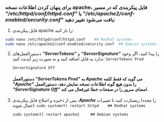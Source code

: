 ### برای پنهان کردن اطلاعات نسخه apache، فایل پیکربندی که در مسیر ***"/etc/httpd/conf/httpd.conf"*** یا ***"/etc/apache2/conf-enabled/security.conf"*** یافت می‌شود تغییر دهید:

1. فایل پیکربندی apache را باز کنید:

```zsh
sudo nano /etc/httpd/conf/httpd.conf    ## Redhat systems
sudo nano /etc/apache2/conf-enabled/security.conf  ## Debian systems
```
2. دستورالعمل‌های ***"ServerTokens"*** و ***"ServerSignature"*** را پیدا کنید، اگر وجود ندارد به فایل اضافه کنید و به صورت زیر آپدیت کنید:
`ServerTokens Prod `

     `ServerSignature Off`

    #### دستورالعمل ***"ServerTokens Prod"*** به ***Apache*** می گوید که فقط کلمه ***"Apache"*** را بدون هیچ گونه اطلاعات نسخه نمایش دهد. دستورالعمل ***"ServerSignature Off"*** امضای سرور را در صفحات خطا غیرفعال می کند.

3. پس از ذخیره و اصلاح فایل پیکربندی، ***Apache*** را مجددا ریستارت کنید تا تغییرات اعمال شوند:
`sudo systemctl restart httpd    ## Redhat systems`

    `sudo systemctl restart apache2     ## Debian systems `
